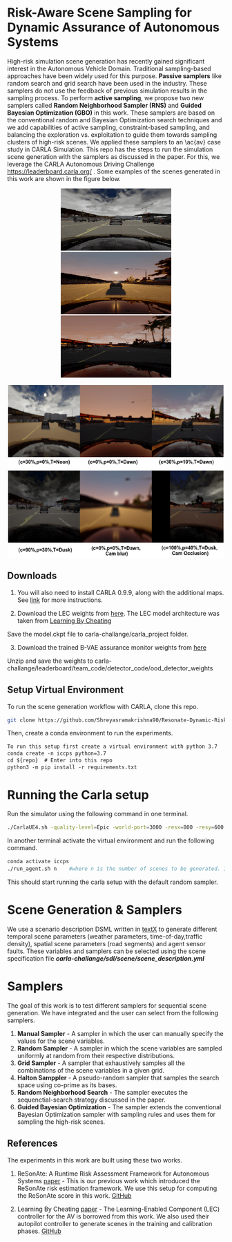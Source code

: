 # Risk-Aware Scene Sampling for Dynamic Assurance of Autonomous Systems

High-risk simulation scene generation has recently gained significant interest in the Autonomous Vehicle Domain. Traditional sampling-based approaches have been widely used for this purpose. **Passive samplers** like random search and grid search have been used in the industry. These samplers do not use the feedback of previous simulation results in the sampling process. To perform **active sampling**, we propose two new samplers called **Random Neighborhood Sampler (RNS)** and **Guided Bayesian Optimization (GBO)** in this work. These samplers are based on the conventional random and Bayesian Optimization search techniques and we add capabilities of active sampling, constraint-based sampling, and balancing the exploration vs. exploitation to guide them towards sampling clusters of high-risk scenes. We applied these samplers to an \ac{av} case study in CARLA Simulation. This repo has the steps to run the simulation scene generation with the samplers as discussed in the paper. For this, we leverage the CARLA Autonomous Driving Challenge https://leaderboard.carla.org/ . Some examples of the scenes generated in this work are shown in the figure below. 

<p align="center">
  <img src="gif/cloudy.gif" />
  <img src="gif/evening.gif" />
  <img src="gif/night.gif" />
</p>


<p align="center">
   <img src="scenes.png" align="center" width="500" height="400">
</p>

## Downloads

1. You will also need to install CARLA 0.9.9, along with the additional maps.
See [link](https://github.com/carla-simulator/carla/releases/tag/0.9.9) for more instructions.

2. Download the LEC weights from [here](https://vanderbilt365-my.sharepoint.com/:u:/g/personal/shreyas_ramakrishna_vanderbilt_edu/Eaq1ptU-YJJPrqmEYUK_dx8Bad2KqhVQZJkKwngWnuMWRA?e=U3dtyf). The LEC model architecture was taken from [Learning By Cheating](https://github.com/bradyz/2020_CARLA_challenge)

Save the model.ckpt file to carla-challange/carla_project folder. 

3. Download the trained B-VAE assurance monitor weights from [here](https://vanderbilt365-my.sharepoint.com/:u:/g/personal/shreyas_ramakrishna_vanderbilt_edu/EbB6W8s1XgFJg0Uv762w3v0BuAi7pOrYPZOnbmhHBlEKVQ?e=bOy4Rm)

Unzip and save the weights to carla-challange/leaderboard/team_code/detector_code/ood_detector_weights

## Setup Virtual Environment

To run the scene generation workflow with CARLA, clone this repo.

```bash
git clone https://github.com/Shreyasramakrishna90/Resonate-Dynamic-Risk
```
Then, create a conda environment to run the experiments. 

```
To run this setup first create a virtual environment with python 3.7
conda create -n iccps python=3.7
cd ${repo}  # Enter into this repo
python3 -m pip install -r requirements.txt
```

# Running the Carla setup 

Run the simulator using the following command in one terminal. 

```bash
./CarlaUE4.sh -quality-level=Epic -world-port=3000 -resx=800 -resy=600 -opengl
```
In another terminal activate the virtual environment and run the following command.

```bash
conda activate iccps
./run_agent.sh n    #where n is the number of scenes to be generated. If not selected, 2 scenes will be generated by default.
```
This should start running the carla setup with the default random sampler. 

# Scene Generation & Samplers
We use a scenario description DSML written in [textX](https://textx.github.io/textX/stable/) to generate different temporal scene parameters (weather parameters, time-of-day,traffic density), spatial scene parameters (road segments) and agent sensor faults. These variables and samplers can be selected using the scene specification file ***carla-challange/sdl/scene/scene_description.yml***

# Samplers

The goal of this work is to test different samplers for sequential scene generation. We have integrated and the user can select from the following samplers.

1. **Manual Sampler** - A sampler in which the user can manually specify the values for the scene variables.
2. **Random Sampler** - A sampler in which the scene variables are sampled uniformly at random from their respective distributions.
3. **Grid Sampler** - A sampler that exhaustively samples all the combinations of the scene variables in a given grid.
4. **Halton Samppler** - A pseudo-random sampler that samples the search space using co-prime as its bases.
5. **Random Neighborhood Search** - The sampler executes the sequenctial-search strategy discussed in the paper.
6. **Guided Bayesian Optimization** - The sampler extends the conventional Bayesian Optimization sampler with sampling rules and uses them for sampling the high-risk scenes. 


## References

The experiments in this work are built using these two works.


1. ReSonAte: A Runtime Risk Assessment Framework for Autonomous Systems [paper](https://arxiv.org/abs/2102.09419) - This is our previous work which introduced the ReSonAte risk estimation framework. We use this setup for computing the ReSonAte score in this work. [GitHub](https://github.com/scope-lab-vu/Resonate)

2. Learning By Cheating [paper](https://arxiv.org/abs/1912.12294) - The Learning-Enabled Component (LEC) controller for the AV is borrowed from this work. We also used their autopilot controller to generate scenes in the training and calibration phases. [GitHub](https://github.com/bradyz/2020_CARLA_challenge) 




